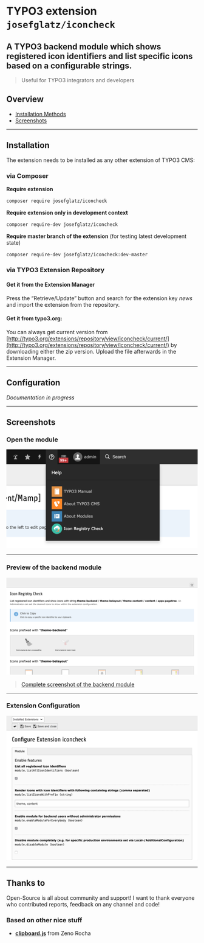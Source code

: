 # TYPO3 extension `josefglatz/iconcheck`

## A TYPO3 backend module which shows registered icon identifiers and list specific icons based on a configurable strings.

> Useful for TYPO3 integrators and developers

## Overview

- [Installation Methods](#installation)
- [Screenshots](#screenshots)

---

## Installation

The extension needs to be installed as any other extension of TYPO3 CMS:

### via Composer

**Require extension**

```bash
composer require josefglatz/iconcheck
```

**Require extension only in development context**

```bash
composer require-dev josefglatz/iconcheck
```

**Require master branch of the extension** (for testing latest
development state)

```bash
composer require-dev josefglatz/iconcheck:dev-master
```

### via TYPO3 Extension Repository

#### Get it from the Extension Manager

Press the “Retrieve/Update” button and search for the extension key
*news* and import the extension from the repository.

#### Get it from typo3.org:

You can always get current version from
[http://typo3.org/extensions/repository/view/iconcheck/current/](http://typo3.org/extensions/repository/view/iconcheck/current/)
by downloading either the zip version. Upload the file afterwards in the
Extension Manager.

---

## Configuration

*Documentation in progress*

---

## Screenshots

### Open the module

![TYPO3-8.7-Menu.png](Resources/Public/Images/Documentation/TYPO3-8.7-Menu.png)

---

### Preview of the backend module

![TYPO3-8.7-Module.png](Resources/Public/Images/Documentation/TYPO3-8.7-Module.png)

> [Complete screenshot of the backend module](https://github.com/josefglatz/iconcheck/blob/master/Resources/Public/Images/Documentation/TYPO3-8.7-Module-complete.png?raw=true)

---

### Extension Configuration

![TYPO3-8.7-extConf.png](Resources/Public/Images/Documentation/TYPO3-8.7-extConf.png)

---

## Thanks to

Open-Source is all about community and support! I want to thank everyone who contributed reports, feedback on any channel and code!

### Based on other nice stuff

- **[clipboard.js](https://zenorocha.github.io/clipboard.js)** from Zeno Rocha
